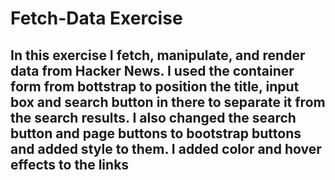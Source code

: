 # Fetch-Data Exercise

## In this exercise I fetch, manipulate, and render data from Hacker News.  I used the container form from bottstrap to position the title, input box and search button in there to separate it from the search results.  I also changed the search button and page buttons to bootstrap buttons and added style to them.  I added color and hover effects to the links
